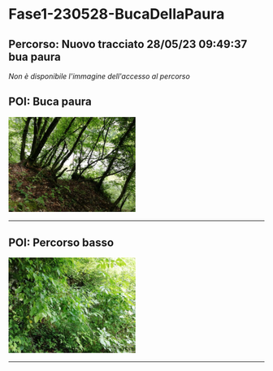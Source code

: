 # Fase1-230528-BucaDellaPaura
## Percorso: Nuovo tracciato 28/05/23 09:49:37 bua paura
*Non è disponibile l'immagine dell'accesso al percorso* 

## POI: Buca paura
[<img src='/vignettes/2733c866-911e-486a-a88a-700a235a76bb.jpg' width='250'/>](/vignettes/2733c866-911e-486a-a88a-700a235a76bb.jpg) 

****
## POI: Percorso basso
[<img src='/vignettes/4399a102-321d-48ef-88f7-df8585835adf.jpg' width='250'/>](/vignettes/4399a102-321d-48ef-88f7-df8585835adf.jpg) 

****
